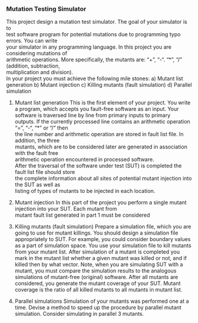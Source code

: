 ### Mutation Testing Simulator

This	project	design	a	mutation	test	simulator.	The	goal	of	your	simulator	is	to	
test	software	program	for	potential	mutations	due	to	programming	typo	errors. You	can	write	
your	simulator	in	any	programming	language. In	this	project	you	are	considering	mutations	of	
arithmetic	operations.	More	specifically,	the	mutants	are:	“+”,	“-“.	“*”,	“/”	(addition,	subtraction,	
multiplication	and	division).	
In	your project you	must	achieve	the	following	mile	stones:
a) Mutant list	generation
b) Mutant injection	
c) Killing	mutants	(fault simulation)
d) Parallel	simulation
1. Mutant list	generation
This	 is	 the	 first	 element	 of	 your	 project.	 You	 write	 a	 program,	 which	 accepts	 you	 fault-free	
software	 as	 an	 input.	 Your software	 is	 traversed	 line	 by	 line	 from	 primary	 inputs	 to	 primary	
outputs.	If	the	currently	processed	line	contains	an	arithmetic	operation	“=”,	“-“,	“*”	or	“/”	then	
the	 line	 number	 and	 arithmetic	 	 operation	 are	 stored in	 fault	 list	 file.	 In	 addition,	 the	 three	
mutants,	 which	 are	 to	 be	 considered	 later	 are	 generated	 in	 association	 with	 the	 fault	 free	
arithmetic	operation	encountered	in	processed	software.	
After	the	traversal	of	the	software	under	test	(SUT)	is	completed	the	fault	list	file	should	store	
the	complete	information	about	all	sites	of	potential	mutant	injection	into	 the	SUT	as	well	as	
listing	of	types	of	mutants	to	be	injected	in	each	location.	

2. Mutant	injection
In	this	part	of	the	project	you	perform	a	single	mutant	injection	into	your	SUT.	 Each	mutant	from	
mutant	fault	list	generated	in	part	1	must	be	considered

3. Killing mutants (fault simulation)
Prepare a simulation file, which you are going to use for mutant killings. You should design a simulation file appropriately to SUT. For example, you could consider boundary values as a part of simulation space. You use your simulation file to kill mutants from your mutant list. After simulation of a mutant is completed you mark in the mutant list whether a given mutant was killed or not, and if killed then by what vector.
Note, when you are simulating SUT with a mutant, you must compare the simulation results to the analogous simulations of mutant-free (original) software.
After all mutants are considered, you generate the mutant coverage of your SUT. Mutant coverage is the ratio of all killed mutants to all mutants in mutant list.

4. Parallel simulations
Simulation of your mutants was performed one at a time. Devise a method to speed up the procedure by parallel mutant simulation. Consider simulating in parallel 3 mutants.
